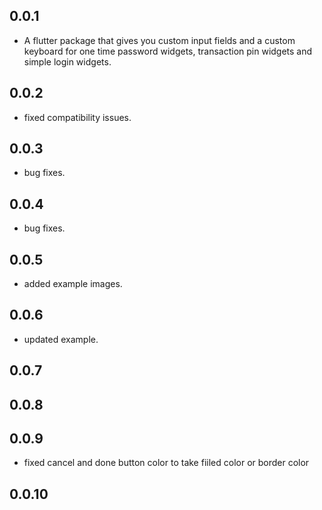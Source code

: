 ## 0.0.1

- A flutter package that gives you custom input fields and a custom keyboard for one time password widgets, transaction pin widgets and simple login widgets.

## 0.0.2

- fixed compatibility issues.

## 0.0.3

- bug fixes.

## 0.0.4

- bug fixes.

## 0.0.5

- added example images.

## 0.0.6

- updated example.

## 0.0.7

## 0.0.8

## 0.0.9

- fixed cancel and done button color to take fiiled color or border color

## 0.0.10

